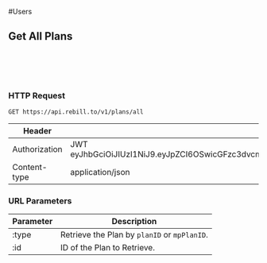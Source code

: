 #Users

## Get All Plans

```shell

```

```javascript

```

```ruby

```

```php

```

```go

```

### HTTP Request

`GET https://api.rebill.to/v1/plans/all`

Header | Content
--------- | -----------
Authorization | JWT eyJhbGciOiJIUzI1NiJ9.eyJpZCI6OSwicGFzc3dvcmQiOiIkMmEkMTAkcjdGQXlFNGZicnc1MEtWTkw0elJ4ZWxjaFdlREVwSDBYaUxNeFlPLlhDODR6RGkvWk9mcUsifQ.WJ_ijzdSYqPU8XqXRlDiR2YlSVhpijIPCU6aQFGSBOM
Content-type | application/json

### URL Parameters

Parameter | Description
--------- | -----------
:type | Retrieve the Plan by `planID` or `mpPlanID`.
:id | ID of the Plan to Retrieve.
